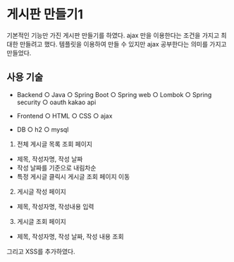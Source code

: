 # 게시판 만들기1

기본적인 기능만 가진 게시판 만들기를 하였다. ajax 만을 이용한다는 조건을 가지고 최대한 만들려고 했다.
템플릿을 이용하여 만들 수 있지만 ajax 공부한다는 의미를 가지고 만들었다.

## 사용 기술
- Backend
  ○ Java
  ○ Spring Boot
  ○ Spring web
  ○ Lombok
  ○ Spring security
  ○ oauth kakao api

- Frontend
  ○ HTML
  ○ CSS
  ○ ajax

- DB
  ○ h2
  ○ mysql

1. 전체 게시글 목록 조회 페이지
- 제목, 작성자명, 작성 날짜
- 작성 날짜를 기준으로 내림차순
- 특정 게시글 클릭시 게시글 조회 페이지 이동

2. 게시글 작성 페이지
- 제목, 작성자명, 작성내용 입력

3. 게시글 조회 페이지
- 제목, 작성자명, 작성 날짜, 작성 내용 조회

그리고 XSS를 추가하였다.
